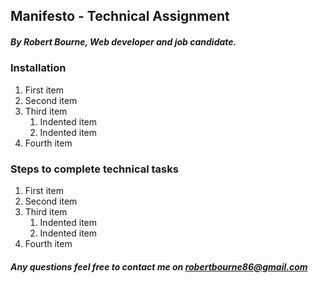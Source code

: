 ## Manifesto - Technical Assignment
##### By Robert Bourne, Web developer and job candidate.
### Installation
1. First item
2. Second item
3. Third item
    1. Indented item
    2. Indented item
4. Fourth item

### Steps to complete technical tasks
1. First item
2. Second item
3. Third item
    1. Indented item
    2. Indented item
4. Fourth item

##### Any questions feel free to contact me on <robertbourne86@gmail.com>

